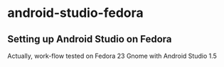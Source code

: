 android-studio-fedora
=====================

Setting up Android Studio on Fedora
---
Actually, work-flow tested on Fedora 23 Gnome with Android Studio 1.5
